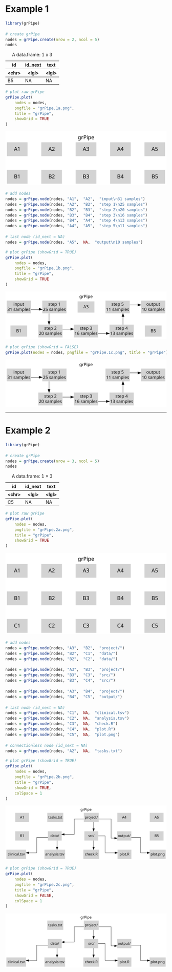 
# Example 1

```R
library(grPipe)

# create grPipe
nodes = grPipe.create(nrow = 2, ncol = 5)
nodes
```

<table class="dataframe">
<caption>A data.frame: 1 x 3</caption>
<thead>
	<tr><th scope=col>id</th><th scope=col>id_next</th><th scope=col>text</th></tr>
	<tr><th scope=col>&lt;chr&gt;</th><th scope=col>&lt;lgl&gt;</th><th scope=col>&lt;lgl&gt;</th></tr>
</thead>
<tbody>
	<tr><td>B5</td><td>NA</td><td>NA</td></tr>
</tbody>
</table>

```R
# plot raw grPipe
grPipe.plot(
    nodes = nodes,
    pngfile = "grPipe.1a.png",
    title = "grPipe",
    showGrid = TRUE
)
```
    
![](images/grPipe.1a.png)

```R
# add nodes
nodes = grPipe.node(nodes, "A1",  "A2",  "input\n31 samples")
nodes = grPipe.node(nodes, "A2",  "B2",  "step 1\n25 samples")
nodes = grPipe.node(nodes, "B2",  "B3",  "step 2\n20 samples")
nodes = grPipe.node(nodes, "B3",  "B4",  "step 3\n16 samples")
nodes = grPipe.node(nodes, "B4",  "A4",  "step 4\n13 samples")
nodes = grPipe.node(nodes, "A4",  "A5",  "step 5\n11 samples")

# last node (id_next = NA)
nodes = grPipe.node(nodes, "A5",  NA,  "output\n10 samples")
```

```R
# plot grPipe (showGrid = TRUE)
grPipe.plot(
    nodes = nodes,
    pngfile = "grPipe.1b.png",
    title = "grPipe",
    showGrid = TRUE
)
```
    
![](images/grPipe.1b.png)

```R
# plot grPipe (showGrid = FALSE)
grPipe.plot(nodes = nodes, pngfile = "grPipe.1c.png", title = "grPipe")
```
  
![](images/grPipe.1c.png)

---

# Example 2

```R
library(grPipe)

# create grPipe
nodes = grPipe.create(nrow = 3, ncol = 5)
nodes
```

<table class="dataframe">
<caption>A data.frame: 1 × 3</caption>
<thead>
	<tr><th scope=col>id</th><th scope=col>id_next</th><th scope=col>text</th></tr>
	<tr><th scope=col>&lt;chr&gt;</th><th scope=col>&lt;lgl&gt;</th><th scope=col>&lt;lgl&gt;</th></tr>
</thead>
<tbody>
	<tr><td>C5</td><td>NA</td><td>NA</td></tr>
</tbody>
</table>

```R
# plot raw grPipe
grPipe.plot(
    nodes = nodes,
    pngfile = "grPipe.2a.png",
    title = "grPipe",
    showGrid = TRUE
)
```

![](images/grPipe.2a.png)

```R
# add nodes
nodes = grPipe.node(nodes, "A3",  "B2",  "project/")
nodes = grPipe.node(nodes, "B2",  "C1",  "data/")
nodes = grPipe.node(nodes, "B2",  "C2",  "data/")

nodes = grPipe.node(nodes, "A3",  "B3",  "project/")
nodes = grPipe.node(nodes, "B3",  "C3",  "src/")
nodes = grPipe.node(nodes, "B3",  "C4",  "src/")

nodes = grPipe.node(nodes, "A3",  "B4",  "project/")
nodes = grPipe.node(nodes, "B4",  "C5",  "output/")

# last node (id_next = NA)
nodes = grPipe.node(nodes, "C1",  NA,  "clinical.tsv")
nodes = grPipe.node(nodes, "C2",  NA,  "analysis.tsv")
nodes = grPipe.node(nodes, "C3",  NA,  "check.R")
nodes = grPipe.node(nodes, "C4",  NA,  "plot.R")
nodes = grPipe.node(nodes, "C5",  NA,  "plot.png")

# connectionless node (id_next = NA)
nodes = grPipe.node(nodes, "A2",  NA,  "tasks.txt")
```

```R
# plot grPipe (showGrid = TRUE)
grPipe.plot(
    nodes = nodes,
    pngfile = "grPipe.2b.png",
    title = "grPipe",
    showGrid = TRUE,
    colSpace = 1
)
```

![](images/grPipe.2b.png)

```R
# plot grPipe (showGrid = TRUE)
grPipe.plot(
    nodes = nodes,
    pngfile = "grPipe.2c.png",
    title = "grPipe",
    showGrid = FALSE,
    colSpace = 1
)
```

![](images/grPipe.2c.png)
